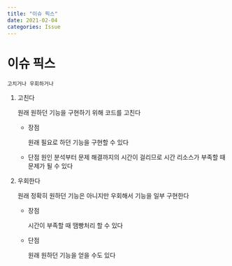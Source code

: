 ```yaml
---
title: "이슈 픽스"
date: 2021-02-04
categories: Issue
---
```


# 이슈 픽스

    고치거나 우회하거나

1. 고친다

   원래 원하던 기능을 구현하기 위해 코드를 고친다

   - 장점

     원래 필요로 하던 기능을 구현할 수 있다

   - 단점
     원인 분석부터 문제 해결까지의 시간이 걸리므로 시간 리소스가 부족할 때 문제가 될 수 있다

2. 우회한다

   원래 정확히 원하던 기능은 아니지만 우회해서 기능을 일부 구현한다

   - 장점

     시간이 부족할 때 땜빵처리 할 수 있다

   - 단점

     원래 원하던 기능을 얻을 수도 있다
